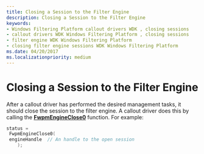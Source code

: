 ```yaml
---
title: Closing a Session to the Filter Engine
description: Closing a Session to the Filter Engine
keywords:
- Windows Filtering Platform callout drivers WDK , closing sessions
- callout drivers WDK Windows Filtering Platform , closing sessions
- filter engine WDK Windows Filtering Platform
- closing filter engine sessions WDK Windows Filtering Platform
ms.date: 04/20/2017
ms.localizationpriority: medium
---
```


# Closing a Session to the Filter Engine


After a callout driver has performed the desired management tasks, it should close the session to the filter engine. A callout driver does this by calling the [**FwpmEngineClose0**](/windows-hardware/drivers/ddi/fwpmk/nf-fwpmk-fwpmengineclose0) function. For example:

```C++
status =
 FwpmEngineClose0(
 engineHandle  // An handle to the open session
    );
```

 

